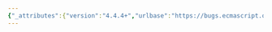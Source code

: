 ```yaml
---
{"_attributes":{"version":"4.4.4+","urlbase":"https://bugs.ecmascript.org/","maintainer":"dherman@mozilla.com"},"bug":{"bug_id":976,"creation_ts":"2012-11-20 23:59:00 -0800","short_desc":"11.1.8: \"characters are collected into Strings\"","delta_ts":"2013-11-01 20:12:49 -0700","product":"Draft for 6th Edition","component":"editorial issue","version":"Rev 11: October 26, 2012 Draft","rep_platform":"All","op_sys":"All","bug_status":"RESOLVED","resolution":"FIXED","priority":"Normal","bug_severity":"enhancement","everconfirmed":true,"reporter":{"uid":"jmdyck","name":"Michael Dyck"},"assigned_to":{"uid":"allen","name":"Allen Wirfs-Brock"},"long_desc":[{"commentid":2480,"comment_count":0,"who":{"uid":"jmdyck","name":"Michael Dyck"},"bug_when":"2012-11-20 23:59:56 -0800","thetext":"In 11.1.8 \"Regular Expression Literals\",\nunder \"Runtime Semantics: Evaluation\",\nstep 1 says:\n    ... first, the characters comprising the regular expression's\n    RegularExpressionBody and RegularExpressionFlags production expansions\n    are collected uninterpreted into two Strings Pattern and Flags,\n    respectively.\n\nYou should maybe mention that this involves applying UTF-16 Encoding to the characters."},{"commentid":2489,"comment_count":1,"who":{"uid":"allen","name":"Allen Wirfs-Brock"},"bug_when":"2012-11-21 15:48:58 -0800","thetext":"specifically it should be based uopn the string literal encoding rules in 7.8.4\n\nThis may also need to be shifted between 11.1.8 and 7.8.5"}]}}
---
```

